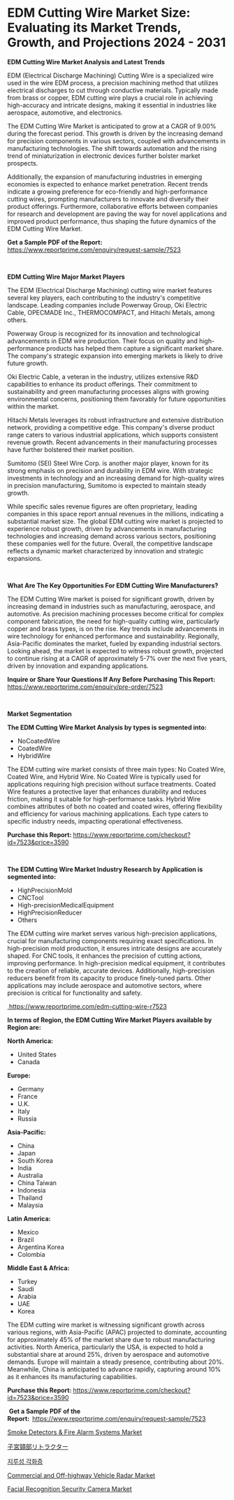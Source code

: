 <p><h1>EDM Cutting Wire Market Size: Evaluating its Market Trends, Growth, and Projections 2024 - 2031</h1></p><p><strong>EDM Cutting Wire Market Analysis and Latest Trends</strong></p>
<p><p>EDM (Electrical Discharge Machining) Cutting Wire is a specialized wire used in the wire EDM process, a precision machining method that utilizes electrical discharges to cut through conductive materials. Typically made from brass or copper, EDM cutting wire plays a crucial role in achieving high-accuracy and intricate designs, making it essential in industries like aerospace, automotive, and electronics.</p><p>The EDM Cutting Wire Market is anticipated to grow at a CAGR of 9.00% during the forecast period. This growth is driven by the increasing demand for precision components in various sectors, coupled with advancements in manufacturing technologies. The shift towards automation and the rising trend of miniaturization in electronic devices further bolster market prospects. </p><p>Additionally, the expansion of manufacturing industries in emerging economies is expected to enhance market penetration. Recent trends indicate a growing preference for eco-friendly and high-performance cutting wires, prompting manufacturers to innovate and diversify their product offerings. Furthermore, collaborative efforts between companies for research and development are paving the way for novel applications and improved product performance, thus shaping the future dynamics of the EDM Cutting Wire Market.</p></p>
<p><strong>Get a Sample PDF of the Report:&nbsp;</strong> <a href="https://www.reportprime.com/enquiry/request-sample/7523">https://www.reportprime.com/enquiry/request-sample/7523</a></p>
<p>&nbsp;</p>
<p><strong>EDM Cutting Wire Major Market Players</strong></p>
<p><p>The EDM (Electrical Discharge Machining) cutting wire market features several key players, each contributing to the industry's competitive landscape. Leading companies include Powerway Group, Oki Electric Cable, OPECMADE Inc., THERMOCOMPACT, and Hitachi Metals, among others.</p><p>Powerway Group is recognized for its innovation and technological advancements in EDM wire production. Their focus on quality and high-performance products has helped them capture a significant market share. The company's strategic expansion into emerging markets is likely to drive future growth.</p><p>Oki Electric Cable, a veteran in the industry, utilizes extensive R&D capabilities to enhance its product offerings. Their commitment to sustainability and green manufacturing processes aligns with growing environmental concerns, positioning them favorably for future opportunities within the market.</p><p>Hitachi Metals leverages its robust infrastructure and extensive distribution network, providing a competitive edge. This company's diverse product range caters to various industrial applications, which supports consistent revenue growth. Recent advancements in their manufacturing processes have further bolstered their market position.</p><p>Sumitomo (SEI) Steel Wire Corp. is another major player, known for its strong emphasis on precision and durability in EDM wire. With strategic investments in technology and an increasing demand for high-quality wires in precision manufacturing, Sumitomo is expected to maintain steady growth.</p><p>While specific sales revenue figures are often proprietary, leading companies in this space report annual revenues in the millions, indicating a substantial market size. The global EDM cutting wire market is projected to experience robust growth, driven by advancements in manufacturing technologies and increasing demand across various sectors, positioning these companies well for the future. Overall, the competitive landscape reflects a dynamic market characterized by innovation and strategic expansions.</p></p>
<p>&nbsp;</p>
<p><strong>What Are The Key Opportunities For EDM Cutting Wire Manufacturers?</strong></p>
<p><p>The EDM Cutting Wire market is poised for significant growth, driven by increasing demand in industries such as manufacturing, aerospace, and automotive. As precision machining processes become critical for complex component fabrication, the need for high-quality cutting wire, particularly copper and brass types, is on the rise. Key trends include advancements in wire technology for enhanced performance and sustainability. Regionally, Asia-Pacific dominates the market, fueled by expanding industrial sectors. Looking ahead, the market is expected to witness robust growth, projected to continue rising at a CAGR of approximately 5-7% over the next five years, driven by innovation and expanding applications.</p></p>
<p><strong>Inquire or Share Your Questions If Any Before Purchasing This Report:</strong> <a href="https://www.reportprime.com/enquiry/pre-order/7523">https://www.reportprime.com/enquiry/pre-order/7523</a></p>
<p>&nbsp;</p>
<p><strong>Market Segmentation</strong></p>
<p><strong>The EDM Cutting Wire Market Analysis by types is segmented into:</strong></p>
<p><ul><li>NoCoatedWire</li><li>CoatedWire</li><li>HybridWire</li></ul></p>
<p><p>The EDM cutting wire market consists of three main types: No Coated Wire, Coated Wire, and Hybrid Wire. No Coated Wire is typically used for applications requiring high precision without surface treatments. Coated Wire features a protective layer that enhances durability and reduces friction, making it suitable for high-performance tasks. Hybrid Wire combines attributes of both no coated and coated wires, offering flexibility and efficiency for various machining applications. Each type caters to specific industry needs, impacting operational effectiveness.</p></p>
<p><strong>Purchase this Report:&nbsp;</strong><a href="https://www.reportprime.com/checkout?id=7523&price=3590">https://www.reportprime.com/checkout?id=7523&price=3590</a></p>
<p>&nbsp;</p>
<p><strong>The EDM Cutting Wire Market Industry Research by Application is segmented into:</strong></p>
<p><ul><li>HighPrecisionMold</li><li>CNCTool</li><li>High-precisionMedicalEquipment</li><li>HighPrecisionReducer</li><li>Others</li></ul></p>
<p><p>The EDM cutting wire market serves various high-precision applications, crucial for manufacturing components requiring exact specifications. In high-precision mold production, it ensures intricate designs are accurately shaped. For CNC tools, it enhances the precision of cutting actions, improving performance. In high-precision medical equipment, it contributes to the creation of reliable, accurate devices. Additionally, high-precision reducers benefit from its capacity to produce finely-tuned parts. Other applications may include aerospace and automotive sectors, where precision is critical for functionality and safety.</p></p>
<p><a href="https://www.reportprime.com/edm-cutting-wire-r7523">&nbsp;https://www.reportprime.com/edm-cutting-wire-r7523</a></p>
<p><strong>In terms of Region, the EDM Cutting Wire Market Players available by Region are:</strong></p>
<p>
    <p> <strong> North America: </strong>
        <ul>
            <li>United States</li>
            <li>Canada</li>
        </ul>
        </p> 
    <p> <strong> Europe: </strong>
        <ul>
            <li>Germany</li>
            <li>France</li>
            <li>U.K.</li>
            <li>Italy</li>
            <li>Russia</li>
        </ul>
        </p> 
    <p> <strong> Asia-Pacific: </strong>
        <ul>
            <li>China</li>
            <li>Japan</li>
            <li>South Korea</li>
            <li>India</li>
            <li>Australia</li>
            <li>China Taiwan</li>
            <li>Indonesia</li>
            <li>Thailand</li>
            <li>Malaysia</li>
        </ul>
        </p> 
    <p> <strong> Latin America: </strong>
        <ul>
            <li>Mexico</li>
            <li>Brazil</li>
            <li>Argentina Korea</li>
            <li>Colombia</li>
        </ul>
        </p> 
    <p> <strong> Middle East & Africa: </strong>
        <ul>
            <li>Turkey</li>
            <li>Saudi</li>
            <li>Arabia</li>
            <li>UAE</li>
            <li>Korea</li>
        </ul>
    </p>
    </p>
<p><p>The EDM cutting wire market is witnessing significant growth across various regions, with Asia-Pacific (APAC) projected to dominate, accounting for approximately 45% of the market share due to robust manufacturing activities. North America, particularly the USA, is expected to hold a substantial share at around 25%, driven by aerospace and automotive demands. Europe will maintain a steady presence, contributing about 20%. Meanwhile, China is anticipated to advance rapidly, capturing around 10% as it enhances its manufacturing capabilities.</p></p>
<p><strong>Purchase this Report: </strong><a href="https://www.reportprime.com/checkout?id=7523&price=3590">https://www.reportprime.com/checkout?id=7523&price=3590</a></p>
<p>&nbsp;<strong>Get a Sample PDF of the Report:&nbsp;&nbsp;</strong><a href="https://www.reportprime.com/enquiry/request-sample/7523">https://www.reportprime.com/enquiry/request-sample/7523</a></p>
<p><strong></strong></p>
<p><p><a href="https://www.linkedin.com/pulse/global-smoke-detectors-fire-alarm-systems-market-size-expected-wdnae?trackingId=zFVNd%2FnqR0ikbjpfe%2F1%2FSg%3D%3D">Smoke Detectors & Fire Alarm Systems Market</a></p><p><a href="https://medium.com/@beaumontdavv7mp/%E9%A0%B8%E9%83%A8%E3%83%AA%E3%83%88%E3%83%A9%E3%82%AF%E3%82%BF%E3%83%BC%E5%B8%82%E5%A0%B4%E3%81%AE%E6%A6%82%E8%A6%81-2024%E5%B9%B4%E3%81%8B%E3%82%892031%E5%B9%B4%E3%81%BE%E3%81%A7%E3%81%AE%E3%82%B0%E3%83%AD%E3%83%BC%E3%83%90%E3%83%AB%E5%B8%82%E5%A0%B4%E3%81%AE%E3%83%88%E3%83%AC%E3%83%B3%E3%83%89%E3%81%A8%E5%B0%86%E6%9D%A5%E3%81%AE%E5%B1%95%E6%9C%9B-a5fd0cb2f4ca">子宮頸部リトラクター</a></p><p><a href="https://medium.com/@nazminrahman651/%EA%B8%80%EB%A1%9C%EB%B2%8C-%EC%A7%80%EB%A3%A8%EA%B0%81%ED%99%94%EC%A6%9D-%EC%8B%9C%EC%9E%A5-%EC%A0%90%EC%9C%A0%EC%9C%A8-%EB%B0%8F-%EC%84%B1%EC%9E%A5-%EA%B8%B0%ED%9A%8C%EC%99%80-2024%EB%85%84%EB%B6%80%ED%84%B0-2031%EB%85%84%EA%B9%8C%EC%A7%80-9-6-%EC%9D%98-cagr%EB%A1%9C-%EC%84%B1%EC%9E%A5%ED%95%98%EB%8A%94-%EC%8B%9C%EC%9E%A5-%EA%B7%9C%EB%AA%A8-2d302e7303ed">지루성 각화증</a></p><p><a href="https://issuu.com/reportprime-2/docs/commercial-and-off-highway-vehicle-_9bd247aea7493b">Commercial and Off-highway Vehicle Radar Market</a></p><p><a href="https://medium.com/@cathymaggio15/facial-recognition-security-camera-market-trends-a-detailed-study-of-its-market-segmentation-and-1fb65e74c80f">Facial Recognition Security Camera Market</a></p></p>